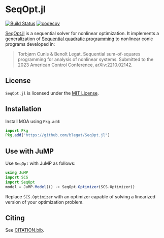 # SeqOpt.jl

[![Build Status](https://github.com/blegat/SeqOpt.jl/workflows/CI/badge.svg?branch=master)](https://github.com/blegat/SeqOpt.jl/actions?query=workflow%3ACI)
[![codecov](https://codecov.io/gh/blegat/SeqOpt.jl/branch/master/graph/badge.svg)](https://codecov.io/gh/blegat/SeqOpt.jl)

[SeqOpt.jl](https://github.com/blegat/SeqOpt.jl) is a sequential solver for nonlinear optimization.
It implements a generalization of [Sequential quadratic programming](https://en.wikipedia.org/wiki/Sequential_quadratic_programming) to nonlinear conic programs developed in:

> Torbjørn Cunis & Benoît Legat. Sequential sum-of-squares programming for analysis of nonlinear systems. Submitted to the 2023 American Control Conference, arXiv:2210.02142.

## License

`SeqOpt.jl` is licensed under the [MIT License](https://github.com/blegat/SeqOpt.jl/blob/master/LICENSE.md).

## Installation

Install MOA using `Pkg.add`:

```julia
import Pkg
Pkg.add("https://github.com/blegat/SeqOpt.jl")
```

## Use with JuMP

Use `SeqOpt` with JuMP as follows:

```julia
using JuMP
import SCS
import SeqOpt
model = JuMP.Model(() -> SeqOpt.Optimizer(SCS.Optimizer))
```

Replace `SCS.Optimizer` with an optimizer capable of solving a
linearized version of your optimization problem.

## Citing

See [CITATION.bib](https://github.com/blegat/SeqOpt.jl/blob/master/CITATION.bib).

